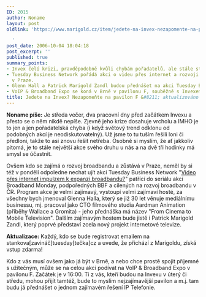 ```yaml
---
ID: 2015
author: Noname
layout: post
oldlink: 'https://www.marigold.cz/item/jedete-na-invex-nezapomente-na-pavilon-f-aktualizovano

  '
post_date: 2006-10-04 18:04:18
post_excerpt: ''
published: true
summary_points:
- Invex čelí krizi, pravděpodobně kvůli chybám pořadatelů, ale stále stojí za návštěvu.
- Tuesday Business Network pořádá akci o videu přes internet a rozvoji broadbandu
  v Praze.
- Glenn Hall a Patrick Marigold Zandl budou přednášet na akci Tuesday Business Network.
- VoIP & Broadband Expo se koná v Brně v pavilonu F, souběžně s Invexem.
title: Jedete na Invex? Nezapomeňte na pavilon F &#8211; aktualizováno
---
```


<p><strong>Noname píše:</strong> Je středa večer, dva pracovní dny před začátkem Invexu a přesto se o něm nikdě nepíše. Zjevně jeho krize dosahuje vrcholu a IMHO je to jen a jen pořadatelská chyba (i když světový trend odklonu od podobných akcí je neodiskutovatelný). Už jsme to tu tuším řešili loni či předloni, takže to asi znovu řešit netřeba. Osobně si myslím, že ať jakkoliv pitomá, je to stále největší akce svého druhu u nás a na dvě tři hodinky má smysl se účastnit.</p>

<p>Ovšem kdo se zajímá o rozvoj broadbandu a zůstává v Praze, neměl by si též v pondělí odpoledne nechat ujít akci Tuesday Business Network "<a href="http://www.tuesday.cz/detailAkce.aspx?id=271">Video přes internet impulzem k expanzi broadbandu?</a>" patřící do seriálu akcí Broadband Monday, podpoředných BBF a cílených na rozvoj broadbandu v ČR. Program akce je velmi zajímavý, vystoupí velmi zajímaví hosté, za všechny bych jmenoval Glenna Halla, který se již 30 let věnuje mediálnímu businessu, mj. pracoval jako CTO filmového studia Aardman Animation (příběhy Wallace a Gromita) - jeho přednáška má název "From Cinema to Mobile Television". Dalším zajímavým hostem bude jistě i Patrick Marigold Zandl, který poprvé představí zcela nový projekt internetové televize.</p>

<p><strong>Aktualizace:</strong> Každý, kdo se bude registrovat emailem na stankova[zavináč]tuesday[tečka]cz a uvede, že přichází z Marigoldu, získá vstup zdarma!</p>
<p>Kdo z vás musí ovšem jako já být v Brně, a nebo chce prostě spojit příjemné s užitečným, může se na celou akci podívat na VoIP &amp; Broadband Expo v pavilonu F. Začátek je v 16:00. Ti z vás, kteří budou na Invexu v úterý či středu, mohou přijít tamtéž, bude to myslím nejzajímavější pavilon a m.j. tam budu já přednášet o jednom zajímavém řešení IP Telefonie.</p>